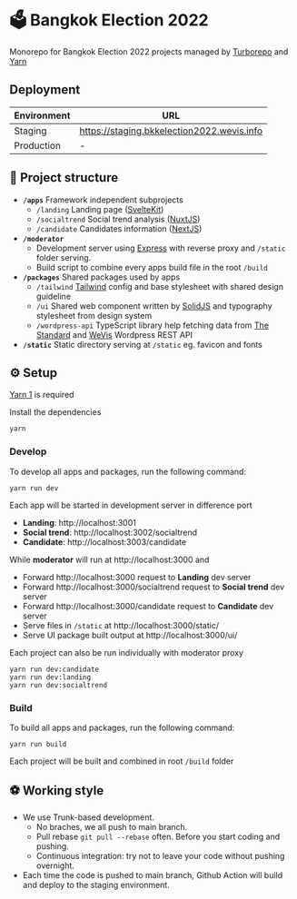 # 🗳️ Bangkok Election 2022

Monorepo for Bangkok Election 2022 projects managed by [Turborepo](https://turborepo.org/) and [Yarn](https://classic.yarnpkg.com/lang/en/)

## Deployment

| Environment | URL                                        |
| ----------- | ------------------------------------------ |
| Staging     | https://staging.bkkelection2022.wevis.info |
| Production  | -                                          |

## 🍱 Project structure

- **`/apps`** Framework independent subprojects
  - `/landing` Landing page ([SvelteKit](https://kit.svelte.dev/))
  - `/socialtrend` Social trend analysis ([NuxtJS](https://nuxtjs.org/))
  - `/candidate` Candidates information ([NextJS](https://nextjs.org/))
- **`/moderator`**
  - Development server using [Express](https://expressjs.com/) with reverse proxy and `/static` folder serving.
  - Build script to combine every apps build file in the root `/build`
- **`/packages`** Shared packages used by apps
  - `/tailwind` [Tailwind](https://tailwindcss.com/) config and base stylesheet with shared design guideline
  - `/ui` Shared web component written by [SolidJS](https://www.solidjs.com/) and typography stylesheet from design system
  - `/wordpress-api` TypeScript library help fetching data from [The Standard](https://thestandard.co) and [WeVis](https://wevis.info) Wordpress REST API
- **`/static`** Static directory serving at `/static` eg. favicon and fonts

## ⚙️ Setup

[Yarn 1](https://classic.yarnpkg.com/lang/en/) is required

Install the dependencies

```
yarn
```

### Develop

To develop all apps and packages, run the following command:

```
yarn run dev
```

Each app will be started in development server in difference port

- **Landing**: http://localhost:3001
- **Social trend**: http://localhost:3002/socialtrend
- **Candidate**: http://localhost:3003/candidate

While **moderator** will run at http://localhost:3000 and

- Forward http://localhost:3000 request to **Landing** dev server
- Forward http://localhost:3000/socialtrend request to **Social trend** dev server
- Forward http://localhost:3000/candidate request to **Candidate** dev server
- Serve files in `/static` at http://localhost:3000/static/
- Serve UI package built output at http://localhost:3000/ui/

Each project can also be run individually with moderator proxy

```
yarn run dev:candidate
yarn run dev:landing
yarn run dev:socialtrend
```

### Build

To build all apps and packages, run the following command:

```
yarn run build
```

Each project will be built and combined in root `/build` folder

## ⚽ Working style

- We use Trunk-based development.
  - No braches, we all push to main branch.
  - Pull rebase `git pull --rebase` often. Before you start coding and pushing.
  - Continuous integration: try not to leave your code without pushing overnight.
- Each time the code is pushed to main branch, Github Action will build and deploy to the staging environment.

